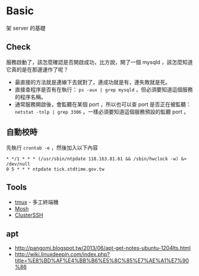 # Basic

架 server 的基礎

## Check

服務啟動了，該怎麼確認是否開啟成功，比方說，開了一個 mysqld ，該怎麼知道它真的是在那邊運作了呢？

* 最直接的方法就是連線下去就對了，連成功就是有，連失敗就是死。
* 直接查程序是否有在執行： `ps -aux | grep mysqld` ，但必須要知道這個服務的程序名稱。
* 通常服務開啟後，會監聽在某個 port ，所以也可以查 port 是否正在被監聽： `netstat -tnlp | grep 3306` ，一樣必須要知道這個服務預設的監聽 port 。

## 自動校時

先執行 `crontab -e` ，然後加入以下內容

```
* */1 * * * (/usr/sbin/ntpdate 118.163.81.61 && /sbin/hwclock -w) &> /dev/null
0 5 * * * ntpdate tick.stdtime.gov.tw
```

## Tools

* [tmux](/linux/tmux.md) - 多工終端機
* [Mosh](http://blog.longwin.com.tw/2012/11/mosh-replcae-ssh-2012/)
* [ClusterSSH](http://os.51cto.com/art/201103/250014.htm)

## apt

* http://pangomi.blogspot.tw/2013/06/apt-get-notes-ubuntu-1204lts.html
* http://wiki.linuxdeepin.com/index.php?title=%E8%BD%AF%E4%BB%B6%E5%8C%85%E7%AE%A1%E7%90%86
